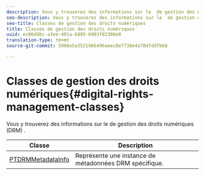 ```yaml
---
description: Vous y trouverez des informations sur le  de gestion des droits numériques (DRM) .
seo-description: Vous y trouverez des informations sur le  de gestion des droits numériques (DRM) .
seo-title: Classes de gestion des droits numériques
title: Classes de gestion des droits numériques
uuid: ec06d4bc-a3ee-491a-b895-b903f02398e8
translation-type: tm+mt
source-git-commit: 5908e5a3521966496aeec0ef730e4a704fddfb68

---
```



# Classes de gestion des droits numériques{#digital-rights-management-classes}

Vous y trouverez des informations sur le  de gestion des droits numériques (DRM) .

| **Classe** | **Description** |
|---|---|
| [PTDRMMetadataInfo](https://help.adobe.com/en_US/primetime/api/psdk/appledoc/Classes/PTDRMMetadataInfo.html) | Représente une instance de métadonnées DRM spécifique. |